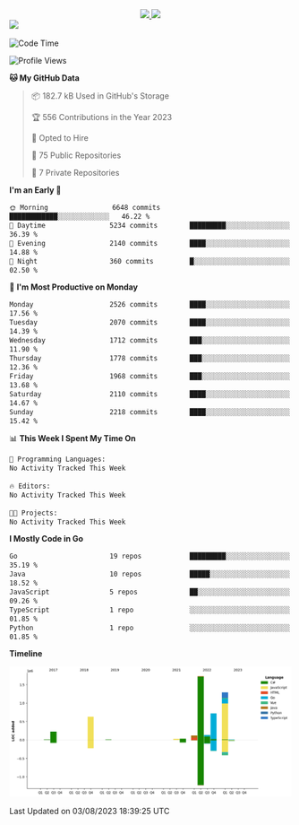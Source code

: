 <div align="center">
  <a href="https://github.com/arielsrv">
    <img height="180em" src="https://github-readme-stats.vercel.app/api?username=arielsrv&show_icons=true&theme=radical&include_all_commits=true&count_private=true"/>
    <img height="180em" src="https://github-readme-stats.vercel.app/api/top-langs/?username=arielsrv&layout=compact&langs_count=10&theme=radical"/>
 </a>
</div>

<div>
  <a href="https://www.linkedin.com/in/arielpineiro/" target="_blank">
    <img src="https://img.shields.io/badge/-LinkedIn-%230077B5?style=for-the-badge&logo=linkedin&logoColor=white" target="_blank">
  </a>
</div>

<!--START_SECTION:waka-->
![Code Time](http://img.shields.io/badge/Code%20Time-0%20secs-blue)

![Profile Views](http://img.shields.io/badge/Profile%20Views-0-blue)

**🐱 My GitHub Data** 

> 📦 182.7 kB Used in GitHub's Storage 
 > 
> 🏆 556 Contributions in the Year 2023
 > 
> 💼 Opted to Hire
 > 
> 📜 75 Public Repositories 
 > 
> 🔑 7 Private Repositories 
 > 
**I'm an Early 🐤** 

```text
🌞 Morning                6648 commits        ████████████░░░░░░░░░░░░░   46.22 % 
🌆 Daytime                5234 commits        █████████░░░░░░░░░░░░░░░░   36.39 % 
🌃 Evening                2140 commits        ████░░░░░░░░░░░░░░░░░░░░░   14.88 % 
🌙 Night                  360 commits         █░░░░░░░░░░░░░░░░░░░░░░░░   02.50 % 
```
📅 **I'm Most Productive on Monday** 

```text
Monday                   2526 commits        ████░░░░░░░░░░░░░░░░░░░░░   17.56 % 
Tuesday                  2070 commits        ████░░░░░░░░░░░░░░░░░░░░░   14.39 % 
Wednesday                1712 commits        ███░░░░░░░░░░░░░░░░░░░░░░   11.90 % 
Thursday                 1778 commits        ███░░░░░░░░░░░░░░░░░░░░░░   12.36 % 
Friday                   1968 commits        ███░░░░░░░░░░░░░░░░░░░░░░   13.68 % 
Saturday                 2110 commits        ████░░░░░░░░░░░░░░░░░░░░░   14.67 % 
Sunday                   2218 commits        ████░░░░░░░░░░░░░░░░░░░░░   15.42 % 
```


📊 **This Week I Spent My Time On** 

```text
💬 Programming Languages: 
No Activity Tracked This Week

🔥 Editors: 
No Activity Tracked This Week

🐱‍💻 Projects: 
No Activity Tracked This Week
```

**I Mostly Code in Go** 

```text
Go                       19 repos            █████████░░░░░░░░░░░░░░░░   35.19 % 
Java                     10 repos            █████░░░░░░░░░░░░░░░░░░░░   18.52 % 
JavaScript               5 repos             ██░░░░░░░░░░░░░░░░░░░░░░░   09.26 % 
TypeScript               1 repo              ░░░░░░░░░░░░░░░░░░░░░░░░░   01.85 % 
Python                   1 repo              ░░░░░░░░░░░░░░░░░░░░░░░░░   01.85 % 
```



**Timeline**

![Lines of Code chart](https://raw.githubusercontent.com/arielsrv/arielsrv/main/assets/bar_graph.png)


 Last Updated on 03/08/2023 18:39:25 UTC
<!--END_SECTION:waka-->
